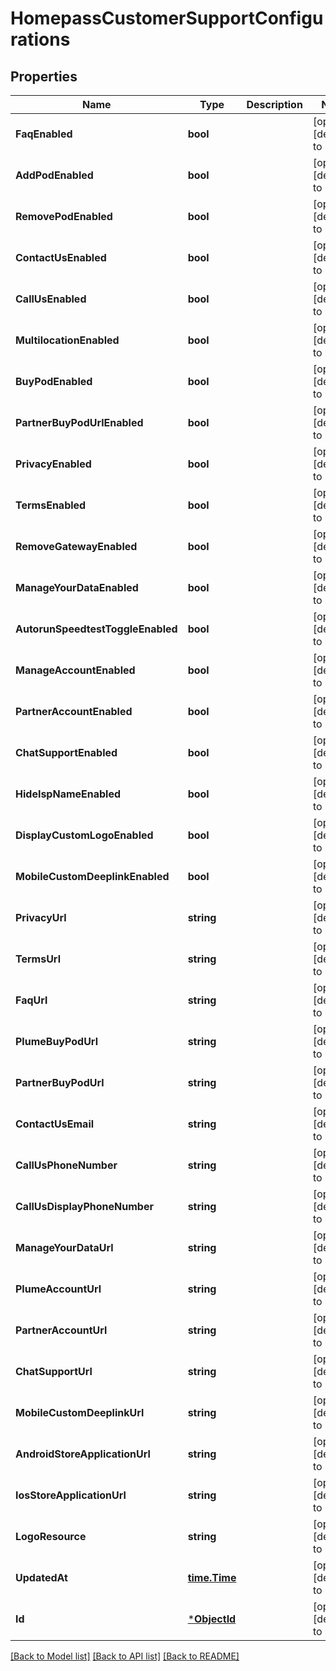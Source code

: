 # HomepassCustomerSupportConfigurations

## Properties
Name | Type | Description | Notes
------------ | ------------- | ------------- | -------------
**FaqEnabled** | **bool** |  | [optional] [default to null]
**AddPodEnabled** | **bool** |  | [optional] [default to null]
**RemovePodEnabled** | **bool** |  | [optional] [default to null]
**ContactUsEnabled** | **bool** |  | [optional] [default to null]
**CallUsEnabled** | **bool** |  | [optional] [default to null]
**MultilocationEnabled** | **bool** |  | [optional] [default to null]
**BuyPodEnabled** | **bool** |  | [optional] [default to null]
**PartnerBuyPodUrlEnabled** | **bool** |  | [optional] [default to null]
**PrivacyEnabled** | **bool** |  | [optional] [default to null]
**TermsEnabled** | **bool** |  | [optional] [default to null]
**RemoveGatewayEnabled** | **bool** |  | [optional] [default to null]
**ManageYourDataEnabled** | **bool** |  | [optional] [default to null]
**AutorunSpeedtestToggleEnabled** | **bool** |  | [optional] [default to null]
**ManageAccountEnabled** | **bool** |  | [optional] [default to null]
**PartnerAccountEnabled** | **bool** |  | [optional] [default to null]
**ChatSupportEnabled** | **bool** |  | [optional] [default to null]
**HideIspNameEnabled** | **bool** |  | [optional] [default to null]
**DisplayCustomLogoEnabled** | **bool** |  | [optional] [default to null]
**MobileCustomDeeplinkEnabled** | **bool** |  | [optional] [default to null]
**PrivacyUrl** | **string** |  | [optional] [default to null]
**TermsUrl** | **string** |  | [optional] [default to null]
**FaqUrl** | **string** |  | [optional] [default to null]
**PlumeBuyPodUrl** | **string** |  | [optional] [default to null]
**PartnerBuyPodUrl** | **string** |  | [optional] [default to null]
**ContactUsEmail** | **string** |  | [optional] [default to null]
**CallUsPhoneNumber** | **string** |  | [optional] [default to null]
**CallUsDisplayPhoneNumber** | **string** |  | [optional] [default to null]
**ManageYourDataUrl** | **string** |  | [optional] [default to null]
**PlumeAccountUrl** | **string** |  | [optional] [default to null]
**PartnerAccountUrl** | **string** |  | [optional] [default to null]
**ChatSupportUrl** | **string** |  | [optional] [default to null]
**MobileCustomDeeplinkUrl** | **string** |  | [optional] [default to null]
**AndroidStoreApplicationUrl** | **string** |  | [optional] [default to null]
**IosStoreApplicationUrl** | **string** |  | [optional] [default to null]
**LogoResource** | **string** |  | [optional] [default to null]
**UpdatedAt** | [**time.Time**](time.Time.md) |  | [optional] [default to null]
**Id** | [***ObjectId**](ObjectID.md) |  | [optional] [default to null]

[[Back to Model list]](../README.md#documentation-for-models) [[Back to API list]](../README.md#documentation-for-api-endpoints) [[Back to README]](../README.md)


